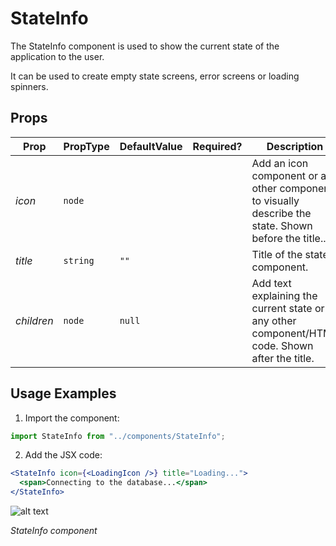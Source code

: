 # StateInfo

The StateInfo component is used to show the current state of the application to the user.

It can be used to create empty state screens, error screens or loading spinners.

## Props

| Prop       | PropType | DefaultValue | Required? | Description                                                                                           |
| ---------- | -------- | ------------ | --------- | ----------------------------------------------------------------------------------------------------- |
| _icon_     | `node`   |              |           | Add an icon component or any other component to visually describe the state. Shown before the title.. |
| _title_    | `string` | `""`         |           | Title of the state component.                                                                         |
| _children_ | `node`   | `null`       |           | Add text explaining the current state or any other component/HTML code. Shown after the title.        |

## Usage Examples

1. Import the component:

```javascript
import StateInfo from "../components/StateInfo";
```

2. Add the JSX code:

```jsx
<StateInfo icon={<LoadingIcon />} title="Loading...">
  <span>Connecting to the database...</span>
</StateInfo>
```

![alt text](http://lacerda.design/Shopify2019/StateInfo.png "StateInfo component")

_*StateInfo component*_

